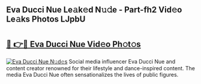 ## Eva Ducci Nue Le𝚊k𝚎d N𝚞𝚍e - Part-fh2 Vid𝚎o Le𝚊ks Photos LJpbU

# <h2><a href="http://fb7iucg.evod.top/?m=Eva+Ducci+Nue">🔗 👉🔴 Eva Ducci Nue Vid𝚎o Ph𝚘t𝚘s</a></h2>

[![Eva Ducci Nue N𝚞d𝚎s](https://i.imgur.com/8V9OHl7.gif)](http://fb7iucg.evod.top/?m=Eva+Ducci+Nue)
Social media influencer Eva Ducci Nue and content creator renowned for their lifestyle and dance-inspired content. The media Eva Ducci Nue often sensationalizes the lives of public figures. 
